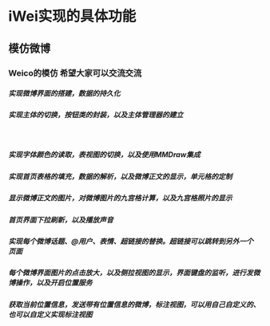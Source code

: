 # iWei实现的具体功能
模仿微博
---

<h3>Weico的模仿 希望大家可以交流交流</h3>
 <h5>实现微博界面的搭建，数据的持久化</h5>
 <h5>实现主体的切换，按钮类的封装，以及主体管理器的建立</h5><br>
 <h5>实现字体颜色的读取，表视图的切换，以及使用MMDraw集成</h5>
 <h5>实现首页表格的填充，数据的解析，以及微博正文的显示，单元格的定制</h5>
 <h5>显示微博正文的图片，对微博图片的九宫格计算，以及九宫格照片的显示</h5>
 <h5>首页界面下拉刷新，以及播放声音</h5>
 <h5>实现每个微博话题、@用户、表情、超链接的替换。超链接可以跳转到另外一个页面</h5>
 <h5>每个微博界面图片的点击放大，以及侧拉视图的显示，界面键盘的监听，进行发微博操作，以及开启位置服务</h5>
 <h5>获取当前位置信息，发送带有位置信息的微博，标注视图，可以用自己自定义的、也可以自定义实现标注视图</h5>
 
